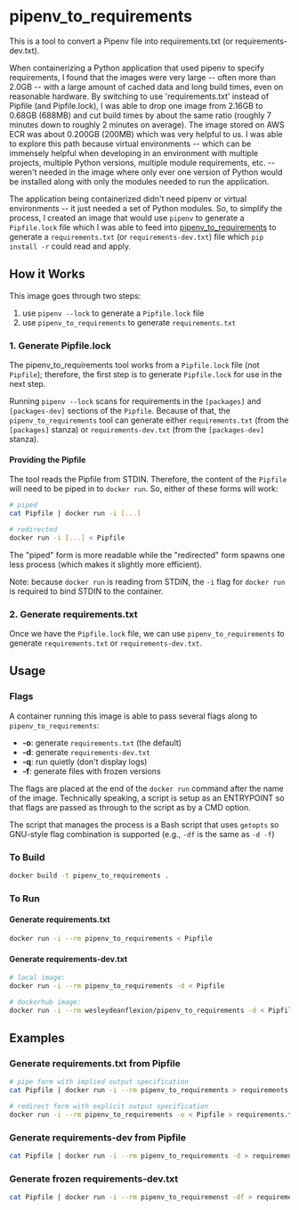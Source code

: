 # pipenv_to_requirements
This is a tool to convert a Pipenv file into requirements.txt 
(or requirements-dev.txt).

When containerizing a Python application that used pipenv to specify
requirements, I found that the images were very large -- often more
than 2.0GB -- with a large amount of cached data and long build times,
even on reasonable hardware.  By switching to use 'requirements.txt'
instead of Pipfile (and Pipfile.lock), I was able to drop one image
from 2.16GB to 0.68GB (688MB) and cut build times by about the same 
ratio (roughly 7 minutes down to roughly 2 minutes on average).  The 
image stored on AWS ECR was about 0.200GB (200MB) which was very
helpful to us.  I was able to explore this path because virtual
environments -- which can be immensely helpful when developing in an
environment with multiple projects, multiple Python versions, multiple
module requirements, etc. -- weren't needed in the image where only ever
one version of Python would be installed along with only the modules
needed to run the application.

The application being containerized didn't need pipenv or virtual
environments -- it just needed a set of Python modules.  So, to
simplify the process, I created an image that would use `pipenv`
to generate a `Pipfile.lock` file which I was able to feed into
[pipenv_to_requirements](https://github.com/gsemet/pipenv-to-requirements)
to generate a `requirements.txt` (or `requirements-dev.txt`) file which
`pip install -r` could read and apply.

## How it Works

This image goes through two steps:

1. use `pipenv --lock` to generate a `Pipfile.lock` file
2. use `pipenv_to_requirements` to generate `requirements.txt`

### 1. Generate Pipfile.lock

The pipenv_to_requirements tool works from a `Pipfile.lock` file 
(not `Pipfile`); therefore, the first step is to generate `Pipfile.lock`
for use in the next step.

Running `pipenv --lock` scans for requirements in the `[packages]` and
`[packages-dev]` sections of the `Pipfile`.  Because of that, the
`pipenv_to_requirements` tool can generate either `requirements.txt`
(from the `[packages]` stanza) or `requirements-dev.txt` (from the
`[packages-dev]` stanza).

#### Providing the Pipfile

The tool reads the Pipfile from STDIN.  Therefore, the content of the
`Pipfile` will need to be piped in to `docker run`.  So, either of these
forms will work:

```sh
# piped
cat Pipfile | docker run -i [...]

# redirected
docker run -i [...] < Pipfile
```

The "piped" form is more readable while the "redirected" form spawns
one less process (which makes it slightly more efficient).

Note: because `docker run` is reading from STDIN, the `-i` flag for 
`docker run` is required to bind STDIN to the container.

### 2. Generate requirements.txt

Once we have the `Pipfile.lock` file, we can use `pipenv_to_requirements`
to generate `requirements.txt` or `requirements-dev.txt`.

## Usage

### Flags

A container running this image is able to pass several flags along to 
`pipenv_to_requirements`:

* **-o**: generate `requirements.txt` (the default)
* **-d**: generate `requirements-dev.txt`
* **-q**: run quietly (don't display logs)
* **-f**: generate files with frozen versions

The flags are placed at the end of the `docker run` command after the
name of the image.  Technically speaking, a script is setup as an
ENTRYPOINT so that flags are passed as through to the script as by
a CMD option.

The script that manages the process is a Bash script that uses
`getopts` so GNU-style flag combination is supported (e.g., 
`-df` is the same as `-d -f`)

### To Build

```sh
docker build -t pipenv_to_requirements .
```

### To Run

#### Generate requirements.txt

```sh
docker run -i --rm pipenv_to_requirements < Pipfile
```

#### Generate requirements-dev.txt

```sh
# local image:
docker run -i --rm pipenv_to_requirements -d < Pipfile

# dockerhub image:
docker run -i --rm wesleydeanflexion/pipenv_to_requirements -d < Pipfile
```

## Examples

### Generate requirements.txt from Pipfile

```sh
# pipe form with implied output specification
cat Pipfile | docker run -i --rm pipenv_to_requirements > requirements.txt

# redirect form with explicit output specification
docker run -i --rm pipenv_to_requirements -o < Pipfile > requirements.txt
```

### Generate requirements-dev from Pipfile

```sh
cat Pipfile | docker run -i --rm pipenv_to_requirements -d > requirements-dev.txt
```

### Generate frozen requirements-dev.txt

```sh
cat Pipfile | docker run -i --rm pipenv_to_requiremenst -df > requirements-dev.txt
```
